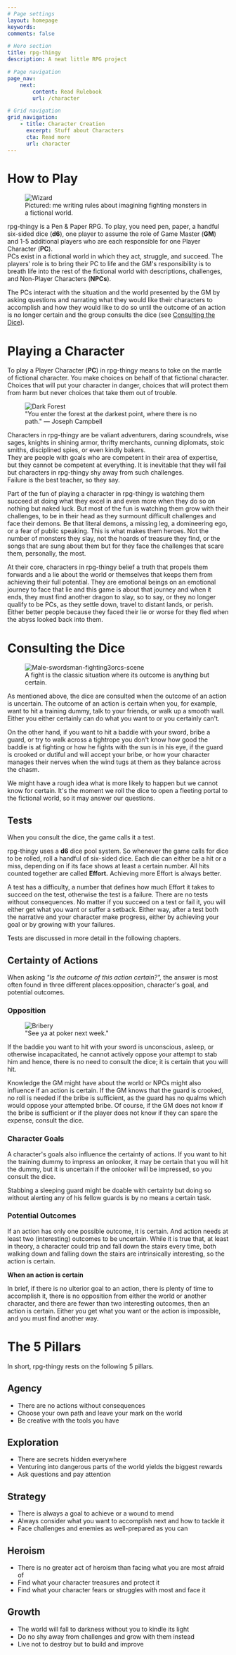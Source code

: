 ```yaml
---
# Page settings
layout: homepage
keywords:
comments: false

# Hero section
title: rpg-thingy
description: A neat little RPG project

# Page navigation
page_nav:
    next:
        content: Read Rulebook
        url: /character

# Grid navigation
grid_navigation:
    - title: Character Creation
      excerpt: Stuff about Characters
      cta: Read more
      url: character
---
```


# How to Play

<figure>
  <img src="https://i.pinimg.com/originals/b9/9f/7f/b99f7f7dd09e7d34ff50f38dbd5c8501.jpg" alt="Wizard">
  <figcaption>Pictured: me writing rules about imagining fighting monsters in a fictional world.</figcaption>
</figure>

rpg-thingy is a Pen & Paper RPG. To play, you need pen, paper, a handful six-sided dice (**d6**), one player to assume the role of Game Master (**GM**) and 1-5 additional players who are each responsible for one Player Character (**PC**).  
PCs exist in a fictional world in which they act, struggle, and succeed. The players' role is to bring their PC to life and the GM's responsibility is to breath life into the rest of the fictional world with descriptions, challenges, and Non-Player Characters (**NPCs**).

The PCs interact with the situation and the world presented by the GM by asking questions and narrating what they would like their characters to accomplish and how they would like to do so until the outcome of an action is no longer certain and the group consults the dice (see [Consulting the Dice](#consulting-the-dice)).



# Playing a Character

To play a Player Character (**PC**) in rpg-thingy means to toke on the mantle of fictional character. You make choices on behalf of that fictional character. Choices that will put your character in danger, choices that will protect them from harm but never choices that take them out of trouble.

<figure>
  <img src="https://i.pinimg.com/originals/7d/49/12/7d49128d3c55ef6d822bd949be425c2f.jpg" alt="Dark Forest">
  <figcaption>"You enter the forest at the darkest point, where there is no path." — Joseph Campbell</figcaption>
</figure>

Characters in rpg-thingy are be valiant adventurers, daring scoundrels, wise sages, knights in shining armor, thrifty merchants, cunning diplomats, stoic smiths, disciplined spies, or even kindly bakers.  
They are people with goals who are competent in their area of expertise, but they cannot be competent at everything. It is inevitable that they will fail but characters in rpg-thingy shy away from such challenges.  
Failure is the best teacher, so they say.

Part of the fun of playing a character in rpg-thingy is watching them succeed at doing what they excel in and even more when they do so on nothing but naked luck. But most of the fun is watching them grow with their challenges, to be in their head as they surmount difficult challenges and face their demons. Be that literal demons, a missing leg, a domineering ego, or a fear of public speaking. This is what makes them heroes. Not the number of monsters they slay, not the hoards of treasure they find, or the songs that are sung about them but for they face the challenges that scare them, personally, the most.

At their core, characters in rpg-thingy belief a truth that propels them forwards and a lie about the world or themselves that keeps them from achieving their full potential. They are emotional beings on an emotional journey to face that lie and this game is about that journey and when it ends, they must find another dragon to slay, so to say, or they no longer qualify to be PCs, as they settle down, travel to distant lands, or perish. Either better people because they faced their lie or worse for they fled when the abyss looked back into them.



# Consulting the Dice

<figure>
  <img src="https://i.imgur.com/8jYjsCF.jpg" alt="Male-swordsman-fighting3orcs-scene">
  <figcaption>A fight is the classic situation where its outcome is anything but certain.</figcaption>
</figure>

As mentioned above, the dice are consulted when the outcome of an action is uncertain. The outcome of an action is certain when you, for example, want to hit a training dummy, talk to your friends, or walk up a smooth wall. Either you either certainly can do what you want to or you certainly can't.

On the other hand, if you want to hit a baddie with your sword, bribe a guard, or try to walk across a tightrope you don't know how good the baddie is at fighting or how he fights with the sun is in his eye, if the guard is crooked or dutiful and will accept your bribe, or how your character manages their nerves when the wind tugs at them as they balance across the chasm.

We might have a rough idea what is more likely to happen but we cannot know for certain. It's the moment we roll the dice to open a fleeting portal to the fictional world, so it may answer our questions.


## Tests

When you consult the dice, the game calls it a test.

rpg-thingy uses a **d6** dice pool system. So whenever the game calls for dice to be rolled, roll a handful of six-sided dice. Each die can either be a hit or a miss, depending on if its face shows at least a certain number. All hits counted together are called **Effort.** Achieving more Effort is always better.

A test has a difficulty, a number that defines how much Effort it takes to succeed on the test, otherwise the test is a failure. There are no tests without consequences. No matter if you succeed on a test or fail it, you will either get what you want or suffer a setback. Either way, after a test both the narrative and your character make progress, either by achieving your goal or by growing with your failures.

Tests are discussed in more detail in the following chapters.


## Certainty of Actions

When asking _"Is the outcome of this action certain?",_ the answer is most often found in three different places:opposition, character's goal, and potential outcomes.

### Opposition

<figure>
  <img src="https://64.media.tumblr.com/5e31e601d9e6aaca1b23d942d0d9d913/tumblr_p9ykz6LNbs1ro2bqto1_1280.jpg" alt="Bribery">
  <figcaption>"See ya at poker next week."</figcaption>
</figure>

If the baddie you want to hit with your sword is unconscious, asleep, or otherwise incapacitated, he cannot actively oppose your attempt to stab him and hence, there is no need to consult the dice; it is certain that you will hit.

Knowledge the GM might have about the world or NPCs might also influence if an action is certain. If the GM knows that the guard is crooked, no roll is needed if the bribe is sufficient, as the guard has no qualms which would oppose your attempted bribe. Of course, if the GM does not know if the bribe is sufficient or if the player does not know if they can spare the expense, consult the dice.

### Character Goals

A character's goals also influence the certainty of actions. If you want to hit the training dummy to impress an onlooker, it may be certain that you will hit the dummy, but it is uncertain if the onlooker will be impressed, so you consult the dice.

Stabbing a sleeping guard might be doable with certainty but doing so without alerting any of his fellow guards is by no means a certain task.

### Potential Outcomes

If an action has only one possible outcome, it is certain. And action needs at least two (interesting) outcomes to be uncertain. While it is true that, at least in theory, a character could trip and fall down the stairs every time, both walking down and falling down the stairs are intrinsically interesting, so the action is certain.

<div class="callout">
    <p><strong>When an action is certain</strong></p>
    <p>In brief, if there is no ulterior goal to an action, there is plenty of time to accomplish it, there is no opposition from either the world or another character, and there are fewer than two interesting outcomes, then an action is certain. Either you get what you want or the action is impossible, and you must find another way.
    </p>
</div>



# The 5 Pillars

In short, rpg-thingy rests on the following 5 pillars.

## Agency

- There are no actions without consequences
- Choose your own path and leave your mark on the world
- Be creative with the tools you have

## Exploration

- There are secrets hidden everywhere
- Venturing into dangerous parts of the world yields the biggest rewards
- Ask questions and pay attention

## Strategy

- There is always a goal to achieve or a wound to mend
- Always consider what you want to accomplish next and how to tackle it
- Face challenges and enemies as well-prepared as you can

## Heroism

- There is no greater act of heroism than facing what you are most afraid of
- Find what your character treasures and protect it
- Find what your character fears or struggles with most and face it

## Growth

- The world will fall to darkness without you to kindle its light
- Do no shy away from challenges and grow with them instead
- Live not to destroy but to build and improve

